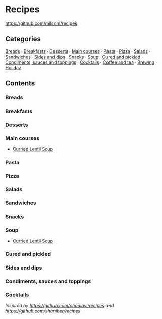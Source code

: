 # Recipes


<https://github.com/milsom/recipes>

## Categories

[Breads](#breads) &middot; [Breakfasts](#breakfasts) &middot; [Desserts](#desserts) &middot; [Main courses](#main-courses) &middot; [Pasta](#pasta) &middot; [Pizza](#pizza) &middot; [Salads](#salads) &middot; [Sandwiches](#sandwiches) &middot; [Sides and dips](#sides-and-dips) &middot; [Snacks](#snacks) &middot; [Soup](#soup) &middot; [Cured and pickled](#cured-and-pickled) &middot; [Condiments, sauces and toppings](#condiments-sauces-and-toppings) &middot; [Cocktails](#cocktails) &middot; [Coffee and tea](#coffee-and-tea) &middot; [Brewing](#brewing) &middot; [Holiday](#holiday)

## Contents

### Breads



### Breakfasts



### Desserts



### Main courses

* [Curried Lentil Soup](./food/mains/curried-lentil-soup.md)

### Pasta



### Pizza



### Salads



### Sandwiches



### Snacks



### Soup

* [Curried Lentil Soup](./food/mains/curried-lentil-soup.md)

### Cured and pickled



### Sides and dips



### Condiments, sauces and toppings



### Cocktails



_Inspired by <https://github.com/chadlavi/recipes> and <https://github.com/shaniber/recipes>_
